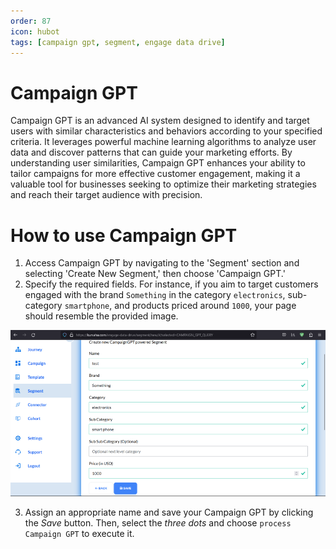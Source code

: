 ```yaml
---
order: 87
icon: hubot
tags: [campaign gpt, segment, engage data drive]
---
```


# Campaign GPT
Campaign GPT is an advanced AI system designed to identify and target users with similar characteristics and behaviors according to your specified criteria. It leverages powerful machine learning algorithms to analyze user data and discover patterns that can guide your marketing efforts. By understanding user similarities, Campaign GPT enhances your ability to tailor campaigns for more effective customer engagement, making it a valuable tool for businesses seeking to optimize their marketing strategies and reach their target audience with precision.

# How to use Campaign GPT

1. Access Campaign GPT by navigating to the 'Segment' section and selecting 'Create New Segment,' then choose 'Campaign GPT.'
2. Specify the required fields. For instance, if you aim to target customers engaged with the brand `Something` in the category `electronics`, sub-category `smartphone`, and products priced around `1000`, your page should resemble the provided image.

![Sample Campaign GPT](/static/images/campaign-gpt-1.png)

3. Assign an appropriate name and save your Campaign GPT by clicking the *Save* button. Then, select the *three dots* and choose `process Campaign GPT` to execute it.